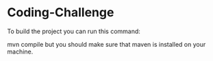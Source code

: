 # Coding-Challenge

To build the project you can run this command:


mvn compile
but you should make sure that maven is installed on your machine.
